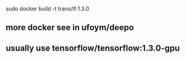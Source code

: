 sudo docker build -t trans/tf:1.3.0

## more docker see in ufoym/deepo 
## usually use tensorflow/tensorflow:1.3.0-gpu 